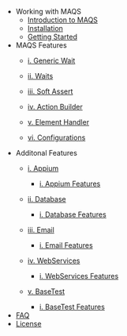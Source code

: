 - Working with MAQS
	- [Introduction to MAQS](MAQS_4/Introduction.md)
	- [Installation](MAQS_4/Installation.md)
	- [Getting Started](MAQS_4/Getting-Started.md)
- MAQS Features
	- [i. Generic Wait](MAQS_4/Generic-Waits.md)

	- [ii. Waits](MAQS_4/Waits.md)

	- [iii. Soft Assert](MAQS_4/Soft-Asserts.md)

	- [iv. Action Builder](MAQS_4/Action-Builder.md)

	- [v. Element Handler](MAQS_4/Element-Handler.md)

	- [vi. Configurations](MAQS_4/Configuration.md)
- Additonal Features
	- [i. Appium](MAQS_4/Appium_AUTOGENERATED/LandingPage.md)

		- [i. Appium Features](MAQS_4/Appium_AUTOGENERATED/LandingPage.md)
	- [ii. Database](MAQS_4/Database_AUTOGENERATED/LandingPage.md)

		- [i. Database Features](MAQS_4/Database_AUTOGENERATED/LandingPage.md)
	- [iii. Email](MAQS_4/Email_AUTOGENERATED/LandingPage.md)

		- [i. Email Features](MAQS_4/Email_AUTOGENERATED/LandingPage.md)
	- [iv. WebServices](MAQS_4/WebServices_AUTOGENERATED/LandingPage.md)

		- [i. WebServices Features](MAQS_4/WebServices_AUTOGENERATED/LandingPage.md)
	- [v. BaseTest](MAQS_4/BaseTest_AUTOGENERATED/LandingPage.md)

		- [i. BaseTest Features](MAQS_4/BaseTest_AUTOGENERATED/LandingPage.md)
- [FAQ](MAQS_4/MAQS-FAQ.md)
- [License](MAQS_4/License.md)